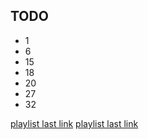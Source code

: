 ## TODO

* 1
* 6
* 15
* 18
* 20
* 27
* 32

[playlist last link](https://www.youtube.com/watch?v=voWNPlNnfN4&list=PLIa6ytOJ8rtB_AWegL-mGdb3CMh5_2ZOh&index=33&ab_channel=UkrArtDesign)
[playlist last link]()